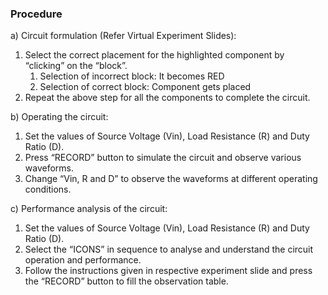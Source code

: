 ### Procedure

a) Circuit formulation (Refer Virtual Experiment Slides):
<br>
1. Select the correct placement for the highlighted component by “clicking” on the “block”.
    1. Selection of incorrect block: It becomes RED
    2. Selection of correct block: Component gets placed
2. Repeat the above step for all the components to complete the circuit.

b) Operating the circuit: 
<br>
1) Set the values of Source Voltage (Vin), Load Resistance (R) and Duty Ratio (D).<br>
2) Press “RECORD” button to simulate the circuit and observe various waveforms.<br>
3) Change “Vin, R and D” to observe the waveforms at different operating conditions. <br>


c) Performance analysis of the circuit: 
 <br>
1) Set the values of Source Voltage (Vin), Load Resistance (R) and Duty Ratio (D).
2) Select the “ICONS” in sequence to analyse and understand the circuit operation and performance.
3) Follow the instructions given in respective experiment slide and press the “RECORD” button to fill the observation table.
